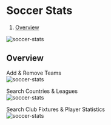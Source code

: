 # Soccer Stats #

1. [Overview](#overview)

![soccer-stats](https://i.imgur.com/GMB74Ka.png)

## Overview

Add & Remove Teams
<br />
![soccer-stats](https://media.giphy.com/media/7Eh9Ybna9Gw9NwQKDl/giphy.gif)
<br />

Search Countries & Leagues
<br />
![soccer-stats](https://media.giphy.com/media/q6vKDPvdgwUktIXuqz/giphy.gif)
<br />

Search Club Fixtures & Player Statistics
<br />
![soccer-stats](https://media.giphy.com/media/lLESmb4K6uoGazEjYA/giphy.gif)
<br />

